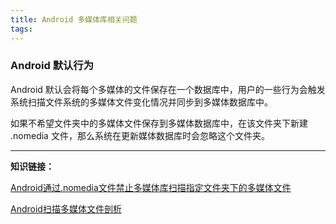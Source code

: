 ```yaml
---
title: Android 多媒体库相关问题
tags:
---
```



### Android 默认行为

Android 默认会将每个多媒体的文件保存在一个数据库中，用户的一些行为会触发系统扫描文件系统的多媒体文件变化情况并同步到多媒体数据库中。

如果不希望文件夹中的多媒体文件保存到多媒体数据库中，在该文件夹下新建 .nomedia 文件，那么系统在更新媒体数据库时会忽略这个文件夹。


---

**知识链接：**

[Android通过.nomedia文件禁止多媒体库扫描指定文件夹下的多媒体文件](https://zhuanlan.zhihu.com/p/20851896)

[Android扫描多媒体文件剖析](https://droidyue.com/blog/2014/07/12/scan-media-files-in-android-chinese-edition/)